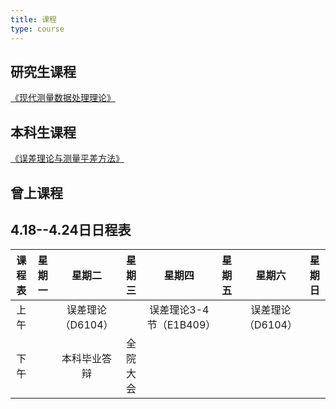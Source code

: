 ```yaml
---
title: 课程
type: course
---
```


## 研究生课程
[《现代测量数据处理理论》](https://mooc1-1.chaoxing.com/course-ans/ps/210833597)

## 本科生课程
[《误差理论与测量平差方法》](https://mooc1-1.chaoxing.com/course-ans/ps/207427413)

## 曾上课程

## 4.18--4.24日日程表

| 课程表 | 星期一  |  星期二  |  星期三  | 星期四  |  星期五  | 星期六  |  星期日  |
| :----: | :-----: | :------: | :------: | :-----: | :------: | :------: |:------:|
|  上午  |        |   误差理论（D6104）|   |  误差理论3-4节（E1B409）  |    |   误差理论（D6104） |     |
|  下午  |       |  本科毕业答辩  |    全院大会   |          |     |         |     |
